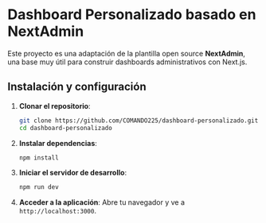 # Dashboard Personalizado basado en NextAdmin

Este proyecto es una adaptación de la plantilla open source **NextAdmin**, una base muy útil para construir dashboards administrativos con Next.js.

## Instalación y configuración

1. **Clonar el repositorio**:
   ```bash
   git clone https://github.com/COMANDO225/dashboard-personalizado.git
   cd dashboard-personalizado
   ```
2. **Instalar dependencias**:
   ```bash
   npm install
   ```
3. **Iniciar el servidor de desarrollo**:
   ```bash
   npm run dev
   ```
4. **Acceder a la aplicación**:
   Abre tu navegador y ve a `http://localhost:3000`.
